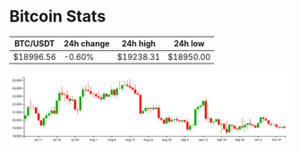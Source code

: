# Bitcoin Stats

BTC/USDT|24h change|24h high|24h low|
|---|---|---|---|
|$18996.56|-0.60%|$19238.31|$18950.00|

<img src="./chart.svg">
